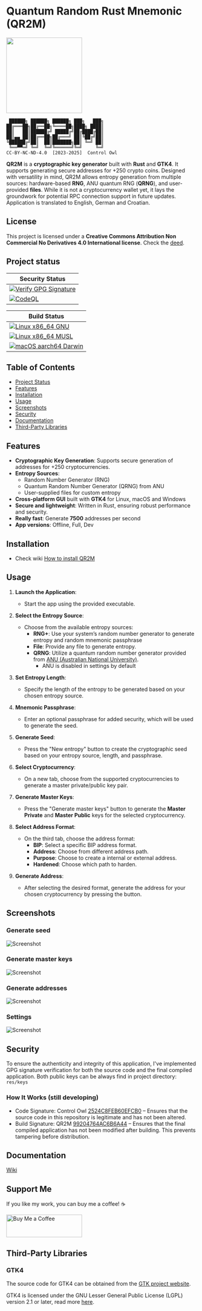 # Quantum Random Rust Mnemonic (QR2M)

<img src="./res/logo/logo.svg" width="200" height="200" />

```
 ██████╗ ██████╗ ██████╗ ███╗   ███╗
██╔═══██╗██╔══██╗╚════██╗████╗ ████║
██║   ██║██████╔╝ █████╔╝██╔████╔██║
██║▄▄ ██║██╔══██╗██╔═══╝ ██║╚██╔╝██║
╚██████╔╝██║  ██║███████╗██║ ╚═╝ ██║
 ╚══▀▀═╝ ╚═╝  ╚═╝╚══════╝╚═╝     ╚═╝
CC-BY-NC-ND-4.0  [2023-2025]  Control Owl
```

**QR2M** is a **cryptographic key generator** built with **Rust** and **GTK4**. It supports generating secure addresses for +250 crypto coins. Designed with versatility in mind, QR2M allows entropy generation from multiple sources: hardware-based **RNG**, ANU quantum RNG (**QRNG**), and user-provided **files**. While it is not a cryptocurrency wallet yet, it lays the groundwork for potential RPC connection support in future updates. Application is translated to English, German and Croatian.

## License

This project is licensed under a **Creative Commons Attribution Non Commercial No Derivatives 4.0 International license**. Check the [deed](https://creativecommons.org/licenses/by-nc-nd/4.0/deed.en).


## Project status

| **Security Status**                                                                                                                                                                                       |
|-----------------------------------------------------------------------------------------------------------------------------------------------------------------------------------------------------------|
| [![Verify GPG Signature](https://github.com/control-owl/QR2M/actions/workflows/verify.yml/badge.svg)](https://github.com/control-owl/QR2M/actions/workflows/verify.yml)                                   |
| [![CodeQL](https://github.com/control-owl/QR2M/actions/workflows/github-code-scanning/codeql/badge.svg?branch=master)](https://github.com/control-owl/QR2M/actions/workflows/github-code-scanning/codeql) |

| **Build Status**                                                                                                                                                                                                |
|-----------------------------------------------------------------------------------------------------------------------------------------------------------------------------------------------------------------|
| [![Linux x86_64 GNU](https://github.com/control-owl/QR2M/actions/workflows/check-linux-gnu.yml/badge.svg?branch=master)](https://github.com/control-owl/QR2M/actions/workflows/check-linux-gnu.yml)             |
| [![Linux x86_64 MUSL](https://github.com/control-owl/QR2M/actions/workflows/check-linux-musl.yml/badge.svg?branch=master)](https://github.com/control-owl/QR2M/actions/workflows/check-linux-musl.yml)          |
| [![macOS aarch64 Darwin](https://github.com/control-owl/QR2M/actions/workflows/check-macos-aarch64.yml/badge.svg?branch=master)](https://github.com/control-owl/QR2M/actions/workflows/check-macos-aarch64.yml) |


## Table of Contents

- [Project Status](#project-status)
- [Features](#features)
- [Installation](#installation)
- [Usage](#usage)
- [Screenshots](#screenshots)
- [Security](#security)
- [Documentation](#documentation)
- [Third-Party Libraries](#third-party-libraries)


## Features

- **Cryptographic Key Generation**: Supports secure generation of addresses for +250 cryptocurrencies.
- **Entropy Sources**:
  - Random Number Generator (RNG)
  - Quantum Random Number Generator (QRNG) from ANU
  - User-supplied files for custom entropy
- **Cross-platform GUI** built with **GTK4** for Linux, macOS and Windows
- **Secure and lightweight**: Written in Rust, ensuring robust performance and security.
- **Really fast**: Generate **7500** addresses per second
- **App versions**: Offline, Full, Dev


## Installation

- Check wiki [How to install QR2M](https://github.com/control-owl/QR2M/wiki/Installation#how-to-install-qr2m)


## Usage

1. **Launch the Application**:
   - Start the app using the provided executable.

2. **Select the Entropy Source**:
   - Choose from the available entropy sources:
      - **RNG+**: Use your system’s random number generator to generate entropy and random mnemonic passphrase
      - **File**: Provide any file to generate entropy.
      - **QRNG**: Utilize a quantum random number generator provided from [ANU (Australian National University)](https://qrng.anu.edu.au/).
         - ANU is disabled in settings by default

3. **Set Entropy Length**:
    - Specify the length of the entropy to be generated based on your chosen entropy source.

4. **Mnemonic Passphrase**:
    - Enter an optional passphrase for added security, which will be used to generate the seed.

5. **Generate Seed**:
    - Press the "New entropy" button to create the cryptographic seed based on your entropy source, length, and passphrase.

6. **Select Cryptocurrency**:
   - On a new tab, choose from the supported cryptocurrencies to generate a master private/public key pair.

7. **Generate Master Keys**:
   - Press the "Generate master keys" button to generate the **Master Private** and **Master Public** keys for the selected cryptocurrency.

8. **Select Address Format**:
   - On the third tab, choose the address format:
     - **BIP**: Select a specific BIP address format.
     - **Address**: Choose from different address path.
     - **Purpose**: Choose to create a internal or external address.
     - **Hardened**: Choose which path to harden.

9. **Generate Address**:
   - After selecting the desired format, generate the address for your chosen cryptocurrency by pressing the button.


## Screenshots

### Generate seed
![Screenshot](./.github/preview/0.41.1-1.png "Preview")

### Generate master keys
![Screenshot](./.github/preview/0.41.1-2.png "Preview")

### Generate addresses
![Screenshot](./.github/preview/0.41.1-3.png "Preview")

### Settings
![Screenshot](./.github/preview/0.41.1-4.png "Preview")


## Security

To ensure the authenticity and integrity of this application, I've implemented GPG signature verification for both the source code and the final compiled application. Both public keys can be always find in project directory: `res/keys`

### How It Works (still developing)

- Code Signature: Control Owl [2524C8FEB60EFCB0](https://keys.openpgp.org/search?q=2524C8FEB60EFCB0) – Ensures that the source code in this repository is legitimate and has not been altered.
- Build Signature: QR2M [99204764AC6B6A44](https://keys.openpgp.org/search?q=99204764AC6B6A44) – Ensures that the final compiled application has not been modified after building. This prevents tampering before distribution.


## Documentation

[Wiki](https://github.com/control-owl/QR2M/wiki)


## Support Me

If you like my work, you can buy me a coffee! ☕  

<a href="https://buymeacoffee.com/qr2m">
  <img src="https://cdn.buymeacoffee.com/buttons/v2/default-yellow.png" alt="Buy Me a Coffee" width="200" height="60">
</a>


## Third-Party Libraries

### GTK4

The source code for GTK4 can be obtained from the [GTK project website](https://www.gtk.org/).

GTK4 is licensed under the GNU Lesser General Public License (LGPL) version 2.1 or later, read more [here](./res/licenses/GTK.license).
